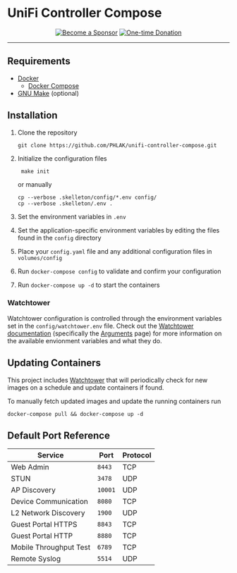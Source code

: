 UniFi Controller Compose
========================

<p align="center">
    <a href="https://github.com/users/PHLAK/sponsorship"><img src="https://img.shields.io/badge/Become_a-Sponsor-cc4195.svg?style=for-the-badge" alt="Become a Sponsor"></a>
    <a href="https://paypal.me/ChrisKankiewicz"><img src="https://img.shields.io/badge/Make_a-Donation-006bb6.svg?style=for-the-badge" alt="One-time Donation"></a>
</p>

---

Requirements
------------

  - [Docker](https://www.docker.com)
    - [Docker Compose](https://docs.docker.com/compose/)
  - [GNU Make](https://www.gnu.org/software/make/) (optional)

Installation
------------
  
  1. Clone the repository

         git clone https://github.com/PHLAK/unifi-controller-compose.git

  2. Initialize the configuration files

          make init

      or manually

         cp --verbose .skelleton/config/*.env config/
         cp --verbose .skelleton/.env .

  3. Set the environment variables in `.env`

  4. Set the application-specific environment variables by editing the files found in the `config` directory

  5. Place your `config.yaml` file and any additional configuration files in `volumes/config`

  6. Run `docker-compose config` to validate and confirm your configuration

  7. Run `docker-compose up -d` to start the containers

### Watchtower

Watchtower configuration is controlled through the environment variables set in
the `config/watchtower.env` file. Check out the [Watchtower documentation](https://containrrr.dev/watchtower/)
(specifically the [Arguments](https://containrrr.dev/watchtower/arguments/) page)
for more information on the available envionment variables and what they do.

Updating Containers
-------------------

This project includes [Watchtower](https://containrrr.dev/watchtower/) that will
periodically check for new images on a schedule and update containers if found.

To manually fetch updated images and update the running containers run

    docker-compose pull && docker-compose up -d

Default Port Reference
----------------------

| Service                | Port    | Protocol | 
| ---------------------- | ------- | -------- |
| Web Admin              | `8443`  | TCP      |
| STUN                   | `3478`  | UDP      |
| AP Discovery           | `10001` | UDP      |
| Device Communication   | `8080`  | TCP      |
| L2 Network Discovery   | `1900`  | UDP      |
| Guest Portal HTTPS     | `8843`  | TCP      |
| Guest Portal HTTP      | `8880`  | TCP      |
| Mobile Throughput Test | `6789`  | TCP      |
| Remote Syslog          | `5514`  | UDP      |
